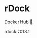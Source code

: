 # rDock

Docker Hub [:link:](https://hub.docker.com/repository/docker/biopod/rdock/general)

rdock:2013.1
